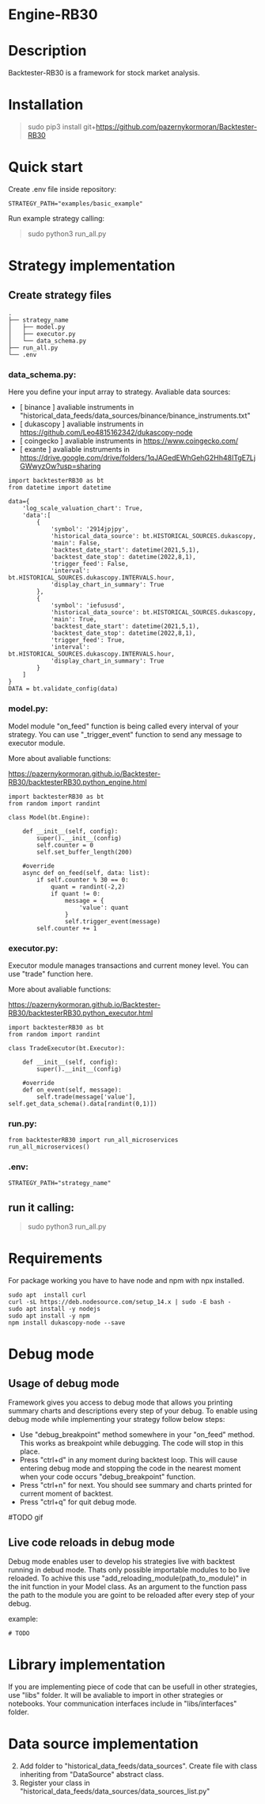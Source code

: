 # Engine-RB30

# Description

Backtester-RB30 is a framework for stock market analysis.

# Installation

> sudo pip3 install git+https://github.com/pazernykormoran/Backtester-RB30

# Quick start

Create .env file inside repository:
~~~
STRATEGY_PATH="examples/basic_example"
~~~

Run example strategy calling:
> sudo python3 run_all.py

# Strategy implementation

## Create strategy files

    .
    ├── strategy_name                    
    │   ├── model.py           
    │   ├── executor.py          
    │   └── data_schema.py 
    ├── run_all.py            
    └── .env

### data_schema.py:
Here you define your input array to strategy.
Avaliable data sources: 
- [ binance ] avaliable instruments in "historical_data_feeds/data_sources/binance/binance_instruments.txt"
- [ dukascopy ] avaliable instruments in https://github.com/Leo4815162342/dukascopy-node
- [ coingecko ] avaliable instruments in https://www.coingecko.com/
- [ exante ] avaliable instruments in https://drive.google.com/drive/folders/1qJAGedEWhGehG2Hh48ITgE7LjGWwyzOw?usp=sharing

~~~
import backtesterRB30 as bt
from datetime import datetime

data={
    'log_scale_valuation_chart': True,
    'data':[
        {
            'symbol': '2914jpjpy',
            'historical_data_source': bt.HISTORICAL_SOURCES.dukascopy,
            'main': False,
            'backtest_date_start': datetime(2021,5,1),
            'backtest_date_stop': datetime(2022,8,1),
            'trigger_feed': False,
            'interval': bt.HISTORICAL_SOURCES.dukascopy.INTERVALS.hour,
            'display_chart_in_summary': True
        },
        {
            'symbol': 'iefususd',
            'historical_data_source': bt.HISTORICAL_SOURCES.dukascopy,
            'main': True,
            'backtest_date_start': datetime(2021,5,1),
            'backtest_date_stop': datetime(2022,8,1),
            'trigger_feed': True,
            'interval': bt.HISTORICAL_SOURCES.dukascopy.INTERVALS.hour,
            'display_chart_in_summary': True
        }
    ]
}
DATA = bt.validate_config(data)
~~~

### model.py:
Model module "on_feed" function is being called every interval of your strategy. You can use "_trigger_event" function to send any message to executor module.

More about avaliable functions: 

https://pazernykormoran.github.io/Backtester-RB30/backtesterRB30.python_engine.html

~~~
import backtesterRB30 as bt
from random import randint

class Model(bt.Engine):
    
    def __init__(self, config):
        super().__init__(config)
        self.counter = 0
        self.set_buffer_length(200)

    #override
    async def on_feed(self, data: list):
        if self.counter % 30 == 0:
            quant = randint(-2,2)
            if quant != 0:
                message = {
                    'value': quant
                }
                self.trigger_event(message)
        self.counter += 1
~~~

### executor.py:
Executor module manages transactions and current money level. You can use "trade" function here.

More about avaliable functions:

https://pazernykormoran.github.io/Backtester-RB30/backtesterRB30.python_executor.html
~~~
import backtesterRB30 as bt
from random import randint

class TradeExecutor(bt.Executor):

    def __init__(self, config):
        super().__init__(config)

    #override
    def on_event(self, message):
        self.trade(message['value'], self.get_data_schema().data[randint(0,1)])
~~~

### run.py:
~~~
from backtesterRB30 import run_all_microservices
run_all_microservices()
~~~

### .env:
~~~
STRATEGY_PATH="strategy_name"
~~~
## run it calling:
> sudo python3 run_all.py

#
# Requirements
For package working you have to have node and npm with npx installed.
~~~
sudo apt  install curl
curl -sL https://deb.nodesource.com/setup_14.x | sudo -E bash -
sudo apt install -y nodejs
sudo apt install -y npm
npm install dukascopy-node --save
~~~

# Debug mode

## Usage of debug mode
Framework gives you access to debug mode that allows you printing summary charts and descriptions every step of your debug. To enable using debug mode while implementing your strategy follow below steps:
- Use "debug_breakpoint" method somewhere in your "on_feed" method. This works as breakpoint while debugging. The code will stop in this place.
- Press "ctrl+d" in any moment during backtest loop. This will cause entering debug mode and stopping the code in the nearest moment when your code occurs "debug_breakpoint" function.
- Press "ctrl+n" for next. You should see summary and charts printed for current moment of backtest.
- Press "ctrl+q" for quit debug mode.

#TODO gif

## Live code reloads in debug mode
Debug mode enables user to develop his strategies live with backtest running in debud mode. Thats only possible importable modules to bo live reloaded. To achive this use "add_reloading_module(path_to_module)" in the init function in your Model class. As an argument to the function pass the path to the module you are goint to be reloaded after every step of your debug.

example:

~~~
# TODO
~~~

# Library implementation

If you are implementing piece of code that can be usefull in other strategies, use "libs" folder. It will be avaliable to import in other strategies or notebooks.
Your communication interfaces include in "libs/interfaces" folder.

# Data source implementation

2. Add folder to "historical_data_feeds/data_sources". Create file with class inheriting from "DataSource" abstract class.
3. Register your class in "historical_data_feeds/data_sources/data_sources_list.py" 

